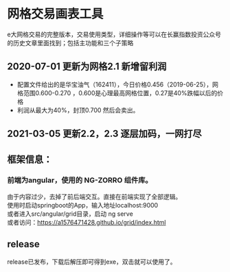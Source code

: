 # 网格交易画表工具
e大网格交易的完整版本，交易使用类型，详细操作等可以在长赢指数投资公众号的历史文章里面找到；包括主功能和三个子策略
## 2020-07-01 更新为网格2.1 新增留利润
* 配置文件给出的是华宝油气（162411），今日价格0.456（2019-06-25），网格范围0.600-0.270 ，0.600是心理最高网格位置，0.27是40%跌幅以后的价格
* 利润从最大为40%，封顶0.700 然后会卖出。

## 2021-03-05 更新2.2，2.3 逐层加码，一网打尽

## 框架信息：
### 前端为angular，使用的 NG-ZORRO 组件库。
由于内容过少，去掉了前后端交互。直接在前端实现了全部逻辑。<br>
使用时启动springboot的App，输入地址localhost:9000<br>
或者进入src/angular/grid目录，启动 ng serve<br>
或者访问：https://a1576471428.github.io/grid/index.html

## release

release已发布，下载后解压即可得到exe，双击就可以使用了。
